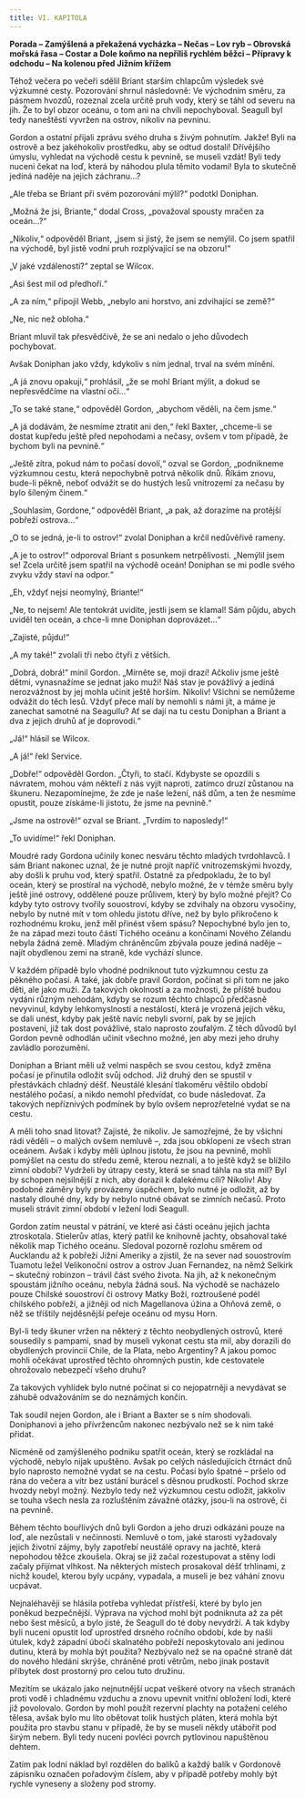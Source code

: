```yaml
---
title: VI. KAPITOLA
---
```


**Porada – Zamýšlená a překažená vycházka – Nečas – Lov ryb – Obrovská mořská řasa – Costar a Dole koňmo na nepříliš rychlém běžci – Přípravy k odchodu – Na kolenou před Jižním křížem**

Téhož večera po večeři sdělil Briant starším chlapcům výsledek své výzkumné cesty. Pozorování shrnul následovně: Ve východním směru, za pásmem hvozdů, rozeznal zcela určitě pruh vody, který se táhl od severu na jih. Že to byl obzor oceánu, o tom ani na chvíli nepochyboval. Seagull byl tedy naneštěstí vyvržen na ostrov, nikoliv na pevninu.

Gordon a ostatní přijali zprávu svého druha s živým pohnutím. Jakže! Byli na ostrově a bez jakéhokoliv prostředku, aby se odtud dostali! Dřívějšího úmyslu, vyhledat na východě cestu k pevnině, se museli vzdát! Byli tedy nuceni čekat na loď, která by náhodou plula těmito vodami! Byla to skutečně jediná naděje na jejich záchranu…?

„Ale třeba se Briant při svém pozorování mýlil?“ podotkl Doniphan.

„Možná že jsi, Briante,“ dodal Cross, „považoval spousty mračen za oceán…?“

„Nikoliv,“ odpověděl Briant, „jsem si jistý, že jsem se nemýlil. Co jsem spatřil na východě, byl jistě vodní pruh rozplývající se na obzoru!“

„V jaké vzdálenosti?“ zeptal se Wilcox.

„Asi šest mil od předhoří.“

„A za ním,“ připojil Webb, „nebylo ani horstvo, ani zdvihající se země?“

„Ne, nic než obloha.“

Briant mluvil tak přesvědčivě, že se ani nedalo o jeho důvodech pochybovat.

Avšak Doniphan jako vždy, kdykoliv s ním jednal, trval na svém mínění.

„A já znovu opakuji,“ prohlásil, „že se mohl Briant mýlit, a dokud se nepřesvědčíme na vlastní oči…“

„To se také stane,“ odpověděl Gordon, „abychom věděli, na čem jsme.“

„A já dodávám, že nesmíme ztratit ani den,“ řekl Baxter, „chceme-li se dostat kupředu ještě před nepohodami a nečasy, ovšem v tom případě, že bychom byli na pevnině.“

„Ještě zítra, pokud nám to počasí dovolí,“ ozval se Gordon, „podnikneme výzkumnou cestu, která nepochybně potrvá několik dnů. Říkám znovu, bude-li pěkně, neboť odvážit se do hustých lesů vnitrozemí za nečasu by bylo šíleným činem.“

„Souhlasím, Gordone,“ odpověděl Briant, „a pak, až dorazíme na protější pobřeží ostrova…“

„O to se jedná, je-li to ostrov!“ zvolal Doniphan a krčil nedůvěřivě rameny.

„A je to ostrov!“ odporoval Briant s posunkem netrpělivosti. „Nemýlil jsem se! Zcela určitě jsem spatřil na východě oceán! Doniphan se mi podle svého zvyku vždy staví na odpor.“

„Eh, vždyť nejsi neomylný, Briante!“

„Ne, to nejsem! Ale tentokrát uvidíte, jestli jsem se klamal! Sám půjdu, abych uviděl ten oceán, a chce-li mne Doniphan doprovázet…“

„Zajisté, půjdu!“

„A my také!“ zvolali tři nebo čtyři z větších.

„Dobrá, dobrá!“ mínil Gordon. „Mírněte se, moji drazí! Ačkoliv jsme ještě dětmi, vynasnažíme se jednat jako muži! Náš stav je povážlivý a jediná nerozvážnost by jej mohla učinit ještě horším. Nikoliv! Všichni se nemůžeme odvážit do těch lesů. Vždyť přece malí by nemohli s námi jít, a máme je zanechat samotné na Seagullu? Ať se dají na tu cestu Doniphan a Briant a dva z jejich druhů ať je doprovodí.“

„Já!“ hlásil se Wilcox.

„A já!“ řekl Service.

„Dobře!“ odpověděl Gordon. „Čtyři, to stačí. Kdybyste se opozdili s návratem, mohou vám někteří z nás vyjít naproti, zatímco druzí zůstanou na škuneru. Nezapomínejme, že zde je naše ležení, náš dům, a ten že nesmíme opustit, pouze získáme-li jistotu, že jsme na pevnině.“

„Jsme na ostrově!“ ozval se Briant. „Tvrdím to naposledy!“

„To uvidíme!“ řekl Doniphan.

Moudré rady Gordona učinily konec nesváru těchto mladých tvrdohlavců. I sám Briant nakonec uznal, že je nutné projít napříč vnitrozemskými hvozdy, aby došli k pruhu vod, který spatřil. Ostatně za předpokladu, že to byl oceán, který se prostíral na východě, nebylo možné, že v témže směru byly ještě jiné ostrovy, oddělené pouze průlivem, který by bylo možné přejít? Co kdyby tyto ostrovy tvořily souostroví, kdyby se zdvihaly na obzoru vysočiny, nebylo by nutné mít v tom ohledu jistotu dříve, než by bylo přikročeno k rozhodnému kroku, jenž měl přinést všem spásu? Nepochybné bylo jen to, že na západ mezi touto částí Tichého oceánu a končinami Nového Zélandu nebyla žádná země. Mladým chráněncům zbývala pouze jediná naděje – najít obydlenou zemi na straně, kde vychází slunce.

V každém případě bylo vhodné podniknout tuto výzkumnou cestu za pěkného počasí. A také, jak dobře pravil Gordon, počínat si při tom ne jako děti, ale jako muži. Za takových okolností a za možnosti, že příště budou vydáni různým nehodám, kdyby se rozum těchto chlapců předčasně nevyvinul, kdyby lehkomyslností a nestálostí, která je vrozená jejich věku, se dali unést, kdyby pak ještě navíc nebyli svorní, pak by se jejich postavení, již tak dost povážlivé, stalo naprosto zoufalým. Z těch důvodů byl Gordon pevně odhodlán učinit všechno možné, jen aby mezi jeho druhy zavládlo porozumění.

Doniphan a Briant měli už velmi naspěch se svou cestou, když změna počasí je přinutila odložit svůj odchod. Již druhý den se spustil v přestávkách chladný déšť. Neustálé klesání tlakoměru věštilo období nestálého počasí, a nikdo nemohl předvídat, co bude následovat. Za takových nepříznivých podmínek by bylo ovšem neprozřetelné vydat se na cestu.

A měli toho snad litovat? Zajisté, že nikoliv. Je samozřejmé, že by všichni rádi věděli – o malých ovšem nemluvě –, zda jsou obklopeni ze všech stran oceánem. Avšak i kdyby měli úplnou jistotu, že jsou na pevnině, mohli pomýšlet na cestu do středu země, kterou neznali, a to ještě když se blížilo zimní období? Vydrželi by útrapy cesty, která se snad táhla na sta mil? Byl by schopen nejsilnější z nich, aby dorazil k dalekému cíli? Nikoliv! Aby podobné záměry byly provázeny úspěchem, bylo nutné je odložit, až by nastaly dlouhé dny, kdy by nebylo nutné obávat se zimních nečasů. Proto museli strávit zimní období v ležení lodi Seagull.

Gordon zatím neustal v pátrání, ve které asi části oceánu jejich jachta ztroskotala. Stielerův atlas, který patřil ke knihovně jachty, obsahoval také několik map Tichého oceánu. Sledoval pozorně rozlohu směrem od Aucklandu až k pobřeží Jižní Ameriky a zjistil, že na sever nad souostrovím Tuamotu ležel Velikonoční ostrov a ostrov Juan Fernandez, na němž Selkirk – skutečný robinzon – trávil část svého života. Na jih, až k nekonečným spoustám jižního oceánu, nebyla žádná souš. Na východě se nacházelo pouze Chilské souostroví či ostrovy Matky Boží, roztroušené podél chilského pobřeží, a jižněji od nich Magellanova úžina a Ohňová země, o něž se tříštily nejděsnější peřeje oceánu od mysu Horn.

Byl-li tedy škuner vržen na některý z těchto neobydlených ostrovů, které sousedily s pampami, snad by museli vykonat cestu sta mil, aby dorazili do obydlených provincií Chile, de la Plata, nebo Argentiny? A jakou pomoc mohli očekávat uprostřed těchto ohromných pustin, kde cestovatele ohrožovalo nebezpečí všeho druhu?

Za takových vyhlídek bylo nutné počínat si co nejopatrněji a nevydávat se záhubě odvažováním se do neznámých končin.

Tak soudil nejen Gordon, ale i Briant a Baxter se s ním shodovali. Doniphanovi a jeho přívržencům nakonec nezbývalo než se k nim také přidat.

Nicméně od zamýšleného podniku spatřit oceán, který se rozkládal na východě, nebylo nijak upuštěno. Avšak po celých následujících čtrnáct dnů bylo naprosto nemožné vydat se na cestu. Počasí bylo špatné – pršelo od rána do večera a vítr bez ustání burácel s děsnou prudkostí. Pochod skrze hvozdy nebyl možný. Nezbylo tedy než výzkumnou cestu odložit, jakkoliv se touha všech nesla za rozluštěním závažné otázky, jsou-li na ostrově, či na pevnině.

Během těchto bouřlivých dnů byli Gordon a jeho druzi odkázáni pouze na loď, ale nezůstali v nečinnosti. Nemluvě o tom, jaké starosti vyžadovaly jejich životní zájmy, byly zapotřebí neustálé opravy na jachtě, která nepohodou těžce zkoušela. Okraj se již začal rozestupovat a stěny lodi začaly přijímat vlhkost. Na některých místech prosakoval déšť trhlinami, z nichž koudel, kterou byly ucpány, vypadala, a museli je bez váhání znovu ucpávat.

Nejnaléhavěji se hlásila potřeba vyhledat přístřeší, které by bylo jen poněkud bezpečnější. Výprava na východ mohl být podniknuta až za pět nebo šest měsíců, a bylo jisté, že Seagull do té doby nevydrží. A tak kdyby byli nuceni opustit loď uprostřed drsného ročního období, kde by našli útulek, když západní úbočí skalnatého pobřeží neposkytovalo ani jedinou dutinu, která by mohla být použita? Nezbývalo než se na opačné straně dát do nového hledání skrýše, chráněné proti větrům, nebo jinak postavit příbytek dost prostorný pro celou tuto družinu.

Mezitím se ukázalo jako nejnutnější ucpat veškeré otvory na všech stranách proti vodě i chladnému vzduchu a znovu upevnit vnitřní obložení lodi, které již povolovalo. Gordon by mohl použít rezervní plachty na potažení celého tělesa, avšak bylo mu líto obětovat tolik hustých pláten, která mohla být použita pro stavbu stanu v případě, že by se museli někdy utábořit pod širým nebem. Byli tedy nuceni povléci povrch pytlovinou napuštěnou dehtem.

Zatím pak lodní náklad byl rozdělen do balíků a každý balík v Gordonově zápisníku označen pořadovým číslem, aby v případě potřeby mohly být rychle vyneseny a složeny pod stromy.
